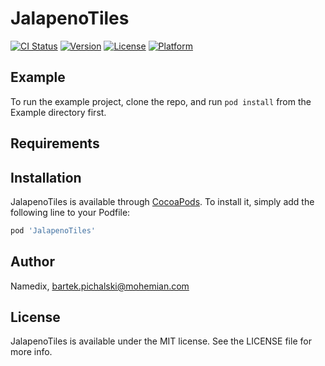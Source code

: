 # JalapenoTiles

[![CI Status](https://img.shields.io/travis/Namedix/JalapenoTiles.svg?style=flat)](https://travis-ci.org/Namedix/JalapenoTiles)
[![Version](https://img.shields.io/cocoapods/v/JalapenoTiles.svg?style=flat)](https://cocoapods.org/pods/JalapenoTiles)
[![License](https://img.shields.io/cocoapods/l/JalapenoTiles.svg?style=flat)](https://cocoapods.org/pods/JalapenoTiles)
[![Platform](https://img.shields.io/cocoapods/p/JalapenoTiles.svg?style=flat)](https://cocoapods.org/pods/JalapenoTiles)

## Example

To run the example project, clone the repo, and run `pod install` from the Example directory first.

## Requirements

## Installation

JalapenoTiles is available through [CocoaPods](https://cocoapods.org). To install
it, simply add the following line to your Podfile:

```ruby
pod 'JalapenoTiles'
```

## Author

Namedix, bartek.pichalski@mohemian.com

## License

JalapenoTiles is available under the MIT license. See the LICENSE file for more info.
